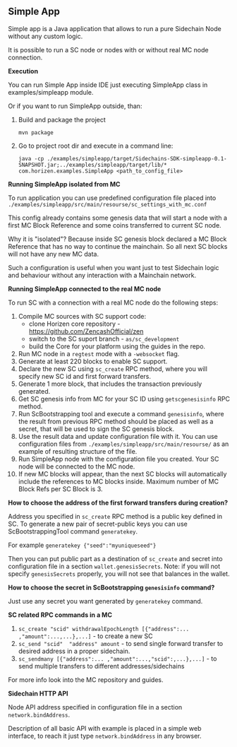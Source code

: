 **Simple App**
---------

Simple app is a Java application that allows to run a pure Sidechain Node without any custom logic.

It is possible to run a SC node or nodes with or without real MC node connection.

**Execution**

You can run Simple App inside IDE just executing SimpleApp class in examples/simpleapp module.

Or if you want to run SimpleApp outside, than:
1. Build and package the project
    ```
    mvn package
    ```
2. Go to project root dir and execute in a command line:
    ```
    java -cp ./examples/simpleapp/target/Sidechains-SDK-simpleapp-0.1-SNAPSHOT.jar;../examples/simpleapp/target/lib/* com.horizen.examples.SimpleApp <path_to_config_file>
    ```
    
**Running SimpleApp isolated from MC**

To run application you can use predefined configuration file placed into `./examples/simpleapp/src/main/resourse/sc_settings_with_mc.conf`

This config already contains some genesis data that will start a node with a first MC Block Reference and some coins transferred to current SC node.

Why it is "isolated"? Because inside SC genesis block declared a MC Block Reference that has no way to continue the mainchain. So all next SC blocks will not have any new MC data.

Such a configuration is useful when you want just to test Sidechain logic and behaviour without any interaction with a Mainchain network.


**Running SimpleApp connected to the real MC node**

To run SC with a connection with a real MC node do the following steps:

1. Compile MC sources with SC support code:
    * clone Horizen core repository - https://github.com/ZencashOfficial/zen
    * switch to the SC suport branch - `as/sc_development`
    * build the Core for your platform using the guides in the repo.
2. Run MC node in a `regtest` mode with a `-websocket` flag. 
3. Generate at least 220 blocks to enable SC support.
4. Declare the new SC using `sc_create` RPC method, where you will specify new SC id and first forward transfers.
5. Generate 1 more block, that includes the transaction previously generated.
6. Get SC genesis info from MC for your SC ID using `getscgenesisinfo` RPC method.
7. Run ScBootstrapping tool and execute a command `genesisinfo`, where the result from previous RPC method should be placed as well as a secret, that will be used to sign the SC genesis block.
8. Use the result data and update configuration file with it. You can use configuration files from `./examples/simpleapp/src/main/resourse/` as an example of resulting structure of the file.
9. Run SimpleApp node with the configuration file you created. Your SC node will be connected to the MC node.
10. If new MC blocks will appear, than the next SC blocks will automatically include the references to MC blocks inside. Maximum number of MC Block Refs per SC Block is 3.

**How to choose the address of the first forward transfers during creation?**

Address you specified in `sc_create` RPC method is a public key defined in SC.
To generate a new pair of secret-public keys you can use ScBootstrappingTool command `generatekey`.

For example `generatekey {"seed":"myuniqueseed"}`

Then you can put public part as a destination of `sc_create` and secret into configuration file in a section `wallet.genesisSecrets`. Note: if you will not specify `genesisSecrets` properly, you will not see that balances in the wallet. 

**How to choose the secret in ScBootstrapping `genesisinfo` command?**

Just use any secret you want generated by `generatekey` command.

**SC related RPC commands in a MC**
1. `sc_create "scid" withdrawalEpochLength [{"address":... ,"amount":...,...},...]` - to create a new SC
2. `sc_send "scid"  "address" amount` - to send single forward transfer to desired address in a proper sidechain.
3. `sc_sendmany [{"address":... ,"amount":...,"scid":,...},...]` - to send multiple transfers to different addresses/sidechains

For more info look into the MC repository and guides.

**Sidechain HTTP API**

Node API address specified in configuration file in a section `network.bindAddress`.

Description of all basic API with example is placed in a simple web interface, to reach it just type `network.bindAddress` in any browser.


